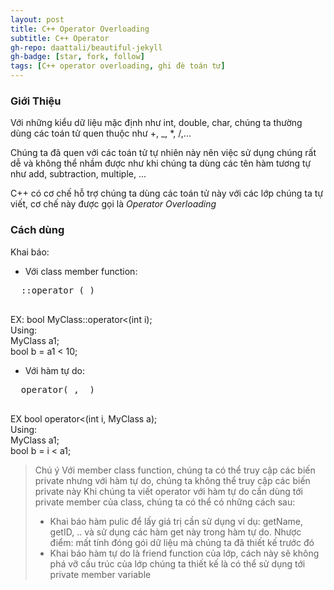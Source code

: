 ```yaml
---
layout: post
title: C++ Operator Overloading
subtitle: C++ Operator 
gh-repo: daattali/beautiful-jekyll
gh-badge: [star, fork, follow]
tags: [C++ operator overloading, ghi đè toán tử]
---
```

### Giới Thiệu
Với những kiểu dữ liệu mặc định như int, double, char, chúng ta thường dùng các toán tử quen thuộc như +, _, *, /,...

Chúng ta đã quen với các toán tử tự nhiên này nên việc sử dụng chúng rất dễ và không thể nhầm được như khi chúng ta dùng các tên hàm tương tự như add, subtraction, multiple, ...

C++ có cơ chế hỗ trợ chúng ta dùng các toán tử này với các lớp chúng ta tự viết, cơ chế này được gọi là _Operator Overloading_

### Cách dùng

Khai báo:
* Với class member function:  
 <pre>
 <kiểu dữ liệu trả về> <Class name>::operator<operator sign> (<other type> <param name>)  
 </pre>
  EX: bool MyClass::operator<(int i);  
  Using:  
    MyClass a1;  
    bool b = a1 < 10;  
 
* Với hàm tự do:  
 <pre>
 <kiểu dữ liệu trả về> operator<operator sign>(<other type> <param 1>, <your class> <param 2>) 
 </pre>
 EX bool operator<(int i, MyClass a);  
  Using:  
    MyClass a1;  
    bool b = i < a1;

> Chú ý
Với member class function, chúng ta có thể truy cập các biến private nhưng với hàm tự do, chúng ta không thể truy cập các biến private này
Khi chúng ta viết operator với hàm tự do cần dùng tới private member  của class, chúng ta có thể có những cách sau:
>* Khai báo hàm pulic để lấy giá trị cần sử dụng ví dụ: getName, getID, .. và sử dụng các hàm get này trong hàm tự do.
 Nhược điểm: mất tính đóng gói dữ liệu mà chúng ta đã thiết kế trước đó
>* Khai báo hàm tự do là friend function của lớp, cách này sẽ không phá vỡ cấu trúc của lớp chúng ta thiết kế là có thể sử dụng tới private member variable
